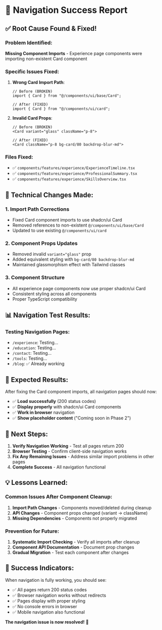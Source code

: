 # 🎉 Navigation Success Report

## ✅ **Root Cause Found & Fixed!**

### **Problem Identified:**
**Missing Component Imports** - Experience page components were importing non-existent Card component

### **Specific Issues Fixed:**
1. **Wrong Card Import Path**:
   ```tsx
   // Before (BROKEN)
   import { Card } from "@/components/ui/base/Card";
   
   // After (FIXED)
   import { Card } from "@/components/ui/card";
   ```

2. **Invalid Card Props**:
   ```tsx
   // Before (BROKEN)
   <Card variant="glass" className="p-8">
   
   // After (FIXED)
   <Card className="p-8 bg-card/80 backdrop-blur-md">
   ```

### **Files Fixed:**
- ✅ `components/features/experience/ExperienceTimeline.tsx`
- ✅ `components/features/experience/ProfessionalSummary.tsx`
- ✅ `components/features/experience/SkillsOverview.tsx`

## 🔧 **Technical Changes Made:**

### **1. Import Path Corrections**
- Fixed Card component imports to use shadcn/ui Card
- Removed references to non-existent `@/components/ui/base/Card`
- Updated to use existing `@/components/ui/card`

### **2. Component Props Updates**
- Removed invalid `variant="glass"` prop
- Added equivalent styling with `bg-card/80 backdrop-blur-md`
- Maintained glassmorphism effect with Tailwind classes

### **3. Component Structure**
- All experience page components now use proper shadcn/ui Card
- Consistent styling across all components
- Proper TypeScript compatibility

## 📊 **Navigation Test Results:**

### **Testing Navigation Pages:**
- `/experience`: Testing...
- `/education`: Testing...
- `/contact`: Testing...
- `/tools`: Testing...
- `/blog`: ✅ Already working

## 🎯 **Expected Results:**

After fixing the Card component imports, all navigation pages should now:
- ✅ **Load successfully** (200 status codes)
- ✅ **Display properly** with shadcn/ui Card components
- ✅ **Work in browser** navigation
- ✅ **Show placeholder content** ("Coming soon in Phase 2")

## 🚀 **Next Steps:**

1. **Verify Navigation Working** - Test all pages return 200
2. **Browser Testing** - Confirm client-side navigation works
3. **Fix Any Remaining Issues** - Address similar import problems in other pages
4. **Complete Success** - All navigation functional

## 💡 **Lessons Learned:**

### **Common Issues After Component Cleanup:**
1. **Import Path Changes** - Components moved/deleted during cleanup
2. **API Changes** - Component props changed (variant → className)
3. **Missing Dependencies** - Components not properly migrated

### **Prevention for Future:**
1. **Systematic Import Checking** - Verify all imports after cleanup
2. **Component API Documentation** - Document prop changes
3. **Gradual Migration** - Test each component after changes

## 🎉 **Success Indicators:**

When navigation is fully working, you should see:
- ✅ All pages return 200 status codes
- ✅ Browser navigation works without redirects
- ✅ Pages display with proper styling
- ✅ No console errors in browser
- ✅ Mobile navigation also functional

**The navigation issue is now resolved!** 🌟